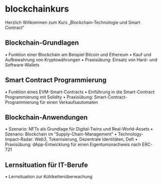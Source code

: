 # blockchainkurs
Herzlich Willkommen zum Kurs „Blockchain-Technologie und Smart Contract“

## Blockchain-Grundlagen
• Funktion einer Blockchain am Beispiel Bitcoin und Ethereum
• Kauf und Aufbewahrung von Kryptowährungen
• Praxisübung: Einsatz von Hard- und Software-Wallets

## Smart Contract Programmierung
• Funktion eines EVM-Smart-Contracts
• Einführung in die Smart-Contract Programmierung mit Solidity
• Praxisübung: Smart-Contract-Programmierung für einen Verkaufsautomaten 

## Blockchain-Anwendungen 
• Szenario: NFTs als Grundlage für Digital-Twins und Real-World-Assets
• Szenario: Blockchain im “Supply-Chain-Management”
• Technology-Impact-Radar: Web3, Tokenisierung, Dezentrale Identitäten, Defi
• Praxisübung: dApp-Entwicklung für einen Eigentumsnachweis nach ERC-721

## Lernsituation für IT-Berufe 
• Lernsituation zur Kühlkettenüberwachung 

 
